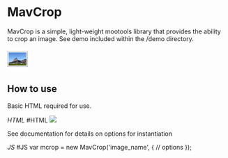MavCrop
==========

MavCrop is a simple, light-weight mootools library that provides the ability to crop an image. 
See demo included within the /demo directory.

![Screenshot](https://github.com/dcdustin/MavCrop/raw/master/logo.png)

How to use
----------

Basic HTML required for use.

*HTML*
    #HTML
        <img src="image.jpg" id="image_name">

See documentation for details on options for instantiation

*JS*
    #JS
        var mcrop = new MavCrop('image_name', {
            // options
        });
